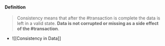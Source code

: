#### Definition
> Consistency means that after the #transaction is complete the data is left in a valid state. 
> **Data is not corrupted or missing as a side effect of the #transaction**.

- ![[Consistency in Data]]  